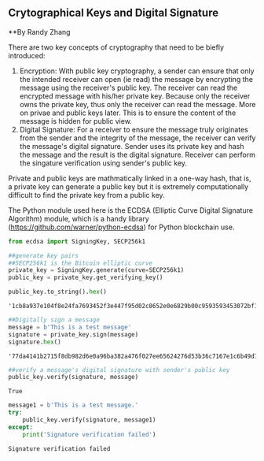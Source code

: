 
## Crytographical Keys and Digital Signature 
**By Randy Zhang 

There are two key concepts of cryptography that need to be biefly introduced: 
1. Encryption: With public key cryptography, a sender can ensure that only the intended receiver can open (ie read) the message by encrypting the message using the receiver's public key. The receiver can read the encrypted message with his/her private key. Because only the receiver owns the private key, thus only the receiver can read the message. More on privae and public keys later. This is to ensure the content of the message is hidden for public view.
2. Digital Signature: For a receiver to ensure the message truly originates from the sender and the integrity of the message, the receiver can verify the message's digital signature. Sender uses its private key and hash the message and the result is the digital signature. Receiver can perform the singature verification using sender's public key.

Private and public keys are mathmatically linked in a one-way hash, that is, a private key can generate a public key but it is extremely computationally difficult to find the private key from a public key. 

The Python module used here is the ECDSA (Elliptic Curve Digital Signature Algorithm) module, which is a handy library (https://github.com/warner/python-ecdsa) for Python blockchain use.


```python
from ecdsa import SigningKey, SECP256k1
```


```python
##generate key pairs
##SECP256k1 is the Bitcoin elliptic curve
private_key = SigningKey.generate(curve=SECP256k1)
public_key = private_key.get_verifying_key()
```


```python
public_key.to_string().hex()
```




    '1cb8a937e104f8e24fa7693452f3e447f95d02c8652e0e6829b00c9593593453072bf1d928224566be06ec15cc1c4d610b68c6725425a017a46e2158795c1b39'




```python
##Digitally sign a message
message = b'This is a test message'
signature = private_key.sign(message)
signature.hex()
```




    '77da4141b2715f8db982d6e0a96ba382a476f027ee65624276d53b36c7167e1c6b49d7633a7ce0c7a3b6de59a8fc9c029271f04e77cff77b72244d298e80b7bc'




```python
##verify a message's digital signature with sender's public key
public_key.verify(signature, message)
```




    True




```python
message1 = b'This is a test message.'
try:
    public_key.verify(signature, message1)
except:
    print('Signature verification failed')
```

    Signature verification failed
    


```python

```
